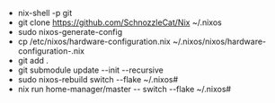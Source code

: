 - nix-shell -p git
- git clone <https://github.com/SchnozzleCat/Nix> ~/.nixos
- sudo nixos-generate-config
- cp /etc/nixos/hardware-configuration.nix ~/.nixos/nixos/hardware-configuration-<hostname>.nix
- git add .
- git submodule update --init --recursive
- sudo nixos-rebuild switch --flake ~/.nixos#<hostname>
- nix run home-manager/master -- switch --flake ~/.nixos#<hostname>
